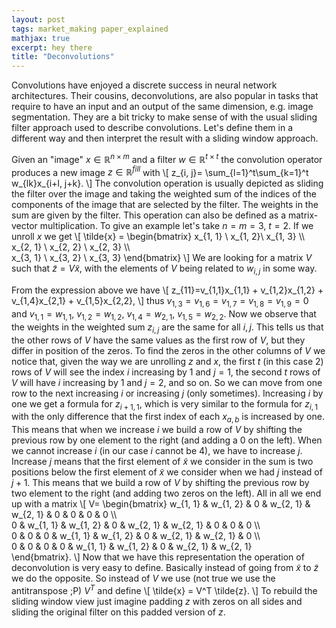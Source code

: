 ```yaml
---
layout: post
tags: market_making paper_explained
mathjax: true
excerpt: hey there
title: "Deconvolutions"
---
```


Convolutions have enjoyed a discrete success in neural network architectures. 
Their cousins, deconvolutions, are also popular in tasks that require to have an input and an output of the same dimension,
e.g. image segmentation. They are a bit tricky to make sense of with the usual sliding filter approach used to describe convolutions. 
Let's define them in a different way and then interpret the result with a sliding window approach.

Given an "image" $x\in\mathbb{R}^{n\times m}$ and a filter $w\in\mathbb{R}^{t\times t}$ 
the convolution operator produces a new image $z\in\mathbb{R}^{fill}$ with 
\\[
  z_{i, j}= \sum_{l=1}^t\sum_{k=1}^t w_{lk}x_{i+l, j+k}.
\\]
The convolution operation is usually depicted as sliding the filter over the image and taking the weighted sum of 
the indices of the components of the image that are selected by the filter. The weights in the sum are given by the filter.
This operation can also be defined as a matrix-vector multiplication. To give an example let's take $n=m=3$, $t=2$. If we unroll $x$ we get
\\[
  \tilde{x} = 
  \begin{bmatrix}
    x_{1, 1} \\ x_{1, 2}\\ x_{1, 3} \\\  
    x_{2, 1} \\ x_{2, 2} \\ x_{2, 3} \\\  
    x_{3, 1} \\ x_{3, 2} \\ x_{3, 3}
  \end{bmatrix}
\\]
We are looking for a matrix $V$ such that $\tilde{z} = V\tilde{x}$, with the elements of $V$ being related to $w_{i,j}$ in some way.

From the expression above we have 
\\[
  z_{11}=v_{1,1}x_{1,1} + v_{1,2}x_{1,2} + v_{1,4}x_{2,1} + v_{1,5}x_{2,2},
\\]
thus $v_{1, 3}=v_{1, 6}=v_{1, 7}=v_{1, 8}=v_{1, 9}=0$ and $v_{1, 1}=w_{1,1}$, $v_{1, 2}=w_{1,2}$, $v_{1, 4}=w_{2,1}$, $v_{1, 5}=w_{2,2}$. 
Now we observe that the weights in the weighted sum $z_{i, j}$ are the same for all $i, j$. 
This tells us that the other rows of $V$ have the same values as the first row of $V$, but they differ in position of the zeros. 
To find the zeros in the other columns of $V$ we notice that, given the way we are unrolling $z$ and $x$, the first $t$
(in this case $2$) rows of $V$ will see the index $i$ increasing by $1$ and $j=1$, the second $t$ rows of $V$ will have 
$i$ increasing by $1$ and $j=2$, and so on. So we can move from one row to the next increasing $i$ or increasing $j$ (only sometimes). 
Increasing $i$ by one we get a formula for $z_{i+1,1}$, which is very similar to the formula for $z_{i,1}$
with the only difference that the first index of each $x_{a,b}$ is increased by one. 
This means that when we increase $i$  we build a row of $V$ by shifting the previous row by one element to the right 
(and adding a $0$ on the left). When we cannot increase $i$ (in our case $i$ cannot be $4$), we have to increase $j$. 
Increase $j$ means that the first element of $\tilde{x}$ we consider in the sum is two positions below the first element 
of $\tilde{x}$ we consider when we had $j$ instead of $j+1$. This means that  we build a row of $V$ by shifting the previous
row by two element to the right (and adding two zeros on the left). All in all we end up with a matrix
\\[
  V=
  \begin{bmatrix}
    w_{1, 1} & w_{1, 2} & 0 & w_{2, 1} & w_{2, 1} & 0 & 0 & 0 & 0 \\\  
    0 & w_{1, 1} & w_{1, 2} & 0 & w_{2, 1} & w_{2, 1} & 0 & 0 & 0 \\\  
    0 & 0 & 0 & w_{1, 1} & w_{1, 2} & 0 & w_{2, 1} & w_{2, 1} & 0 \\\  
    0 & 0 & 0 & 0 & w_{1, 1} & w_{1, 2} & 0 & w_{2, 1} & w_{2, 1}  
  \end{bmatrix}.
\\]
Now that we have this representation the operation of deconvolution is very easy to define. Basically instead of going 
from $\tilde{x}$ to $\tilde{z}$ we do the opposite. So instead of $V$ we use (not true we use the antitranspose ;P) $V^T$ and define 
\\[
  \tilde{x} = V^T \tilde{z}.
\\]
To rebuild the sliding window view just imagine padding $z$ with zeros on all sides and sliding the original filter on this padded version of $z$.
